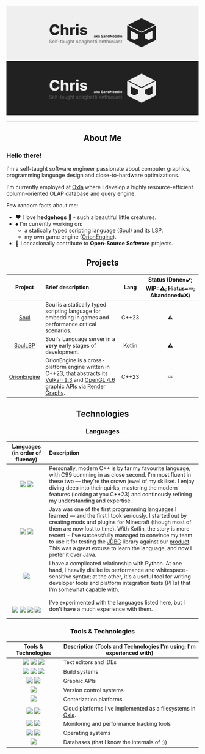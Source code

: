 <link rel="stylesheet" type='text/css' href="https://cdn.jsdelivr.net/gh/devicons/devicon@latest/devicon.min.css" />

<!-- Title -->
![Logo](./res/darkmode.png#gh-dark-mode-only)
![Logo](./res/lightmode.png#gh-light-mode-only)

---

<h2 align="center">About Me</h2>

<h3>Hello there!</h3>
I'm a self-taught software engineer passionate about computer graphics, programming language design and close-to-hardware optimizations.

I'm currently employed at <a href="https://www.oxla.com">Oxla</a> where I develop a highly resource-efficient column-oriented OLAP database and query engine.

Few random facts about me:
- :heart: I love **hedgehogs** :hedgehog: - such a beautiful little creatures.
- :spades: I’m currently working on:
  -  a statically typed scripting language ([Soul](https://github.com/SandNoodle/ZeroLang)) and its LSP. 
  -  my own game engine ([OrionEngine](https://github.com/SandNoodle/Tenebris)).
- :seedling: I occasionally contribute to **Open-Source Software** projects.

<h2 align="center">Projects</h2>

|                        Project                        | Brief description                                                                                                                                                                                                                                                                    |  Lang  | Status (Done=:heavy_check_mark:; WIP=:warning:; Hiatus=:zzz:; Abandoned=:x:) |
| :---------------------------------------------------: | :----------------------------------------------------------------------------------------------------------------------------------------------------------------------------------------------------------------------------------------------------------------------------------- | :----: | :--------------------------------------------------------------------------: |
|    [Soul](https://github.com/SandNoodle/ZeroLang)     | Soul is a statically typed scripting language for embedding in games and performance critical scenarios.                                                                                                                                                                             | C++23  |                                  :warning:                                   |
|   [SoulLSP](https://github.com/SandNoodle/SoulLSP)    | Soul's Language server in a <b>very</b> early stages of development.                                                                                                                                                                                                                 | Kotlin |                                  :warning:                                   |
| [OrionEngine](https://github.com/SandNoodle/Tenebris) | OrionEngine is a cross-platform engine written in C++23, that abstracts its [Vulkan 1.3](https://www.vulkan.org/) and [OpenGL 4.6](https://www.opengl.org/) graphic APIs via [Render Graphs](https://www.gdcvault.com/play/1024612/FrameGraph-Extensible-Rendering-Architecture-in). | C++23  |                                    :zzz:                                     |

<h2 align="center">Technologies</h2>

<h3 align="center">Languages</h3>

|                                                                                                                                                                                                                                          Languages (in order of fluency)                                                                                                                                                                                                                                           | Description                                                                                                                                                                                                                                                                                                                                                                                                                                                                              |
| :----------------------------------------------------------------------------------------------------------------------------------------------------------------------------------------------------------------------------------------------------------------------------------------------------------------------------------------------------------------------------------------------------------------------------------------------------------------------------------------------------------------: | :--------------------------------------------------------------------------------------------------------------------------------------------------------------------------------------------------------------------------------------------------------------------------------------------------------------------------------------------------------------------------------------------------------------------------------------------------------------------------------------- |
|                                                                                                                                                 <img src="https://cdn.jsdelivr.net/gh/devicons/devicon@latest/icons/cplusplus/cplusplus-original.svg" width=48/> <img src="https://cdn.jsdelivr.net/gh/devicons/devicon@latest/icons/c/c-original.svg" width=48/>                                                                                                                                                  | Personally, modern C++ is by far my favourite language, with C99 comming in as close second. I'm most fluent in these two — they're the crown jewel of my skillset. I enjoy diving deep into their quirks, mastering the modern features (looking at you C++23) and continously refining my understanding and expertise.                                                                                                                                                                 |
|                                                                                                                                                 <img src="https://cdn.jsdelivr.net/gh/devicons/devicon@latest/icons/kotlin/kotlin-original.svg" width=48/> <img src="https://cdn.jsdelivr.net/gh/devicons/devicon@latest/icons/java/java-original.svg" width=48/>                                                                                                                                                  | Java was one of the first programming languages I learned — and the first I took seriously. I started out by creating mods and plugins for Minecraft (though most of them are now lost to time). With Kotlin, the story is more recent - I've successfully managed to convince my team to use it for testing the [JDBC](https://jdbc.postgresql.org/) library against our [product](https://www.oxla.com). This was a great excuse to learn the language, and now I prefer it over Java. |
|                                                                                                                                                                                                     <img src="https://cdn.jsdelivr.net/gh/devicons/devicon@latest/icons/python/python-original.svg" width=48/>                                                                                                                                                                                                     | I have a complicated relationship with Python. At one hand, I heavily dislike its performance and whitespace-sensitive syntax; at the other, it's a useful tool for writing developer tools and platform integration tests (PITs) that I'm somewhat capable with.                                                                                                                                                                                                                        |
| <img src="https://cdn.jsdelivr.net/gh/devicons/devicon@develop/icons/lua/lua-original.svg" width=48> <img src="https://cdn.jsdelivr.net/gh/devicons/devicon@latest/icons/csharp/csharp-original.svg" width=48/> <i class="devicon-rust-original" style="font-size:48px"></i> <img src="https://cdn.jsdelivr.net/gh/devicons/devicon@latest/icons/javascript/javascript-original.svg" width=48/> <img src="https://cdn.jsdelivr.net/gh/devicons/devicon@latest/icons/typescript/typescript-original.svg" width=48/> | I've experimented with the languages listed here, but I don't have a much experience with them.                                                                                                                                                                                                                                                                                                                                                                                          |

<h3 align="center">Tools & Technologies</h3>

|                                                                                                                                                        Tools & Technologies                                                                                                                                                        | Description (Tools and Technologies I'm using; I'm experienced with)               |
| :--------------------------------------------------------------------------------------------------------------------------------------------------------------------------------------------------------------------------------------------------------------------------------------------------------------------------------: | ---------------------------------------------------------------------------------- |
| <img src="https://cdn.jsdelivr.net/gh/devicons/devicon@latest/icons/clion/clion-original.svg" width=48/> <img src="https://cdn.jsdelivr.net/gh/devicons/devicon@latest/icons/intellij/intellij-original.svg" width=48/> <img src="https://cdn.jsdelivr.net/gh/devicons/devicon@latest/icons/neovim/neovim-original.svg" width=48/> | Text editors and IDEs                                                              |
|    <img src="https://cdn.jsdelivr.net/gh/devicons/devicon@latest/icons/cmake/cmake-original.svg" width=48/> <img src="https://cdn.jsdelivr.net/gh/devicons/devicon@latest/icons/gradle/gradle-original.svg" width=48/> <img src="https://cdn.jsdelivr.net/gh/devicons/devicon@latest/icons/maven/maven-original.svg" width=48/>    | Build systems                                                                      |
|                                                       <img src="https://cdn.jsdelivr.net/gh/devicons/devicon@develop/icons/vulkan/vulkan-original.svg" width=48> <img src="https://cdn.jsdelivr.net/gh/devicons/devicon@latest/icons/opengl/opengl-original.svg" width=48/>                                                        | Graphic APIs                                                                       |
|                                                                                                                <img src="https://cdn.jsdelivr.net/gh/devicons/devicon@latest/icons/git/git-original.svg" width=48/>                                                                                                                | Version control systems                                                            |
|                                                                                                             <img src="https://cdn.jsdelivr.net/gh/devicons/devicon@latest/icons/docker/docker-original.svg" width=48/>                                                                                                             | Conterization platforms                                                            |
|                                                   <img src="https://cdn.jsdelivr.net/gh/devicons/devicon@latest/icons/googlecloud/googlecloud-original.svg" width=48/> <img src="https://cdn.jsdelivr.net/gh/devicons/devicon@latest/icons/azure/azure-original.svg" width=48/>                                                    | Cloud platforms I've implemented as a filesystems in [Oxla](https://www.oxla.com). |
|                                                  <img src="https://cdn.jsdelivr.net/gh/devicons/devicon@latest/icons/grafana/grafana-original.svg" width=48/> <img src="https://cdn.jsdelivr.net/gh/devicons/devicon@latest/icons/prometheus/prometheus-original.svg" width=48/>                                                   | Monitoring and performance tracking tools                                          |
|                                                      <img src="https://cdn.jsdelivr.net/gh/devicons/devicon@latest/icons/linux/linux-original.svg" width=48/> <img src="https://cdn.jsdelivr.net/gh/devicons/devicon@latest/icons/windows8/windows8-original.svg" width=48/>                                                       | Operating systems                                                                  |
|                                                                                                         <img src="https://cdn.jsdelivr.net/gh/devicons/devicon@latest/icons/postgresql/postgresql-original.svg" width=48/>                                                                                                         | Databases (that I know the internals of ;\))                                       |